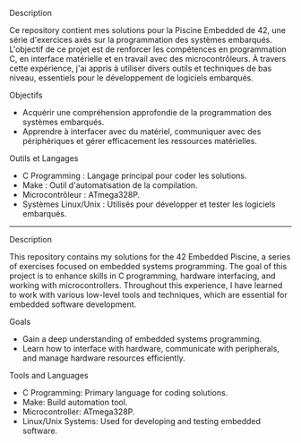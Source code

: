 Description

Ce repository contient mes solutions pour la Piscine Embedded de 42, une série d'exercices axés sur la programmation des systèmes embarqués. L'objectif de ce projet est de renforcer les compétences en programmation C, en interface matérielle et en travail avec des microcontrôleurs. À travers cette expérience, j'ai appris à utiliser divers outils et techniques de bas niveau, essentiels pour le développement de logiciels embarqués.

Objectifs

- Acquérir une compréhension approfondie de la programmation des systèmes embarqués.
- Apprendre à interfacer avec du matériel, communiquer avec des périphériques et gérer efficacement les ressources matérielles.

Outils et Langages

- C Programming : Langage principal pour coder les solutions.
- Make : Outil d'automatisation de la compilation.
- Microcontrôleur : ATmega328P.
- Systèmes Linux/Unix : Utilisés pour développer et tester les logiciels embarqués.

________________________________________________________________________________________________________________________________________

Description

This repository contains my solutions for the 42 Embedded Piscine, a series of exercises focused on embedded systems programming. The goal of this project is to enhance skills in C programming, hardware interfacing, and working with microcontrollers. Throughout this experience, I have learned to work with various low-level tools and techniques, which are essential for embedded software development.

Goals

- Gain a deep understanding of embedded systems programming.
- Learn how to interface with hardware, communicate with peripherals, and manage hardware resources efficiently.

Tools and Languages

- C Programming: Primary language for coding solutions.
- Make: Build automation tool.
- Microcontroller: ATmega328P.
- Linux/Unix Systems: Used for developing and testing embedded software.
